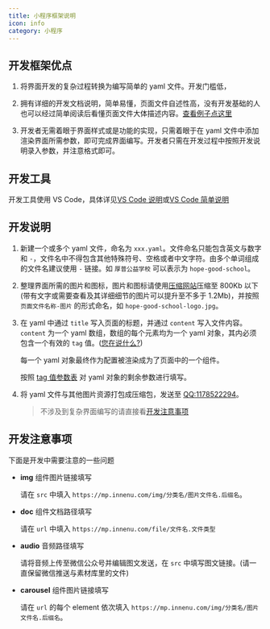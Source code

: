 ```yaml
---
title: 小程序框架说明
icon: info
category: 小程序
---
```


## 开发框架优点

1. 将界面开发的复杂过程转换为编写简单的 yaml 文件。开发门槛低，

1. 拥有详细的开发文档说明，简单易懂，页面文件自述性高，没有开发基础的人也可以经过简单阅读后看懂页面文件大体描述内容。[查看例子点这里](demo.md)

1. 开发者无需着眼于界面样式或是功能的实现，只需着眼于在 yaml 文件中添加渲染界面所需参数，即可完成界面编写。开发者只需在开发过程中按照开发说明录入参数，并注意格式即可。

## 开发工具

开发工具使用 VS Code，具体详见[VS Code 说明](../../vscode/readme.md)或[VS Code 简单说明](../../vscode/simple.md)

## 开发说明

1. 新建一个或多个 yaml 文件，命名为 `xxx.yaml`。文件命名只能包含英文与数字和 `-`，文件名中不得包含其他特殊符号、空格或者中文字符。由多个单词组成的文件名建议使用 `-` 链接。如 `厚普公益学校` 可以表示为 `hope-good-school`。

1. 整理界面所需的图片和图标，图片和图标请使用[压缩网站](https://tinypng.com)压缩至 800Kb 以下(带有文字或需要查看及其详细细节的图片可以提升至不多于 1.2Mb)，并按照 `页面文件名称-图片` 的形式命名，如 `hope-good-school-logo.jpg`。

1. 在 yaml 中通过 `title` 写入页面的标题，并通过 `content` 写入文件内容。
   `content` 为一个 yaml 数组，数组的每个元素均为一个 yaml 对象，其内必须包含一个有效的 `tag` 值。([您在说什么?](simple-debug.md))

   每一个 yaml 对象最终作为配置被渲染成为了页面中的一个组件。

   按照 [tag 值参数表](tag-list.md) 对 yaml 对象的剩余参数进行填写。

1. 将 yaml 文件与其他图片资源打包成压缩包，发送至 [QQ:1178522294](https://wpa.qq.com/msgrd?v=3&uin=1178522294&site=qq)。

   > 不涉及到复杂界面编写的请直接看[开发注意事项](#开发注意事项)

## 开发注意事项

下面是开发中需要注意的一些问题

- **img** 组件图片链接填写

  请在 `src` 中填入 `https://mp.innenu.com/img/分类名/图片文件名.后缀名`。

- **doc** 组件文档路径填写

  请在 `url` 中填入 `https://mp.innenu.com/file/文件名.文件类型`

- **audio** 音频路径填写

  请将音频上传至微信公众号并编辑图文发送，在 `src` 中填写图文链接。(请一直保留微信推送与素材库里的文件)

- **carousel** 组件图片链接填写

  请在 `url` 的每个 element 依次填入 `https://mp.innenu.com/img/分类名/图片文件名.后缀名`。
